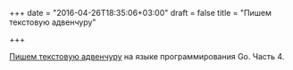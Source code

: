 +++
date = "2016-04-26T18:35:06+03:00"
draft = false
title = "Пишем текстовую адвенчуру"

+++

<p><a href="https://gocodecloud.com/blog/2016/04/24/writing-a-text-adventure-game-in-go---part-4/">Пишем текстовую адвенчуру</a> на языке программирования Go. Часть 4.</p>

